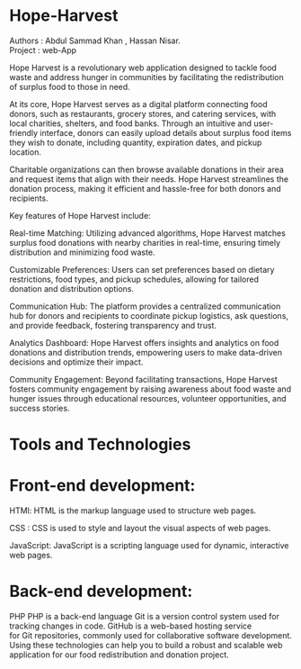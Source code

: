 # Hope-Harvest
Authors : Abdul Sammad Khan , Hassan Nisar.
<br>
Project : web-App
<br>

Hope Harvest is a revolutionary web application designed to tackle food waste and address hunger in communities by facilitating the redistribution of surplus food to those in need.
<br>

At its core, Hope Harvest serves as a digital platform connecting food donors, such as restaurants, grocery stores, and catering services, with local charities, shelters, and food banks. Through an intuitive and user-friendly interface, donors can easily upload details about surplus food items they wish to donate, including quantity, expiration dates, and pickup location.
<br>

Charitable organizations can then browse available donations in their area and request items that align with their needs. Hope Harvest streamlines the donation process, making it efficient and hassle-free for both donors and recipients.
<br>

Key features of Hope Harvest include:
<br>

Real-time Matching: Utilizing advanced algorithms, Hope Harvest matches surplus food donations with nearby charities in real-time, ensuring timely distribution and minimizing food waste.
<br>

Customizable Preferences: Users can set preferences based on dietary restrictions, food types, and pickup schedules, allowing for tailored donation and distribution options.
<br>

Communication Hub: The platform provides a centralized communication hub for donors and recipients to coordinate pickup logistics, ask questions, and provide feedback, fostering transparency and trust.
<br>

Analytics Dashboard: Hope Harvest offers insights and analytics on food donations and distribution trends, empowering users to make data-driven decisions and optimize their impact.
<br>

Community Engagement: Beyond facilitating transactions, Hope Harvest fosters community engagement by raising awareness about food waste and hunger issues through educational resources, volunteer opportunities, and success stories.

# Tools and Technologies 


# Front-end development:

 HTMl: HTML is the markup language used to structure web pages.
 <br>

 CSS : CSS is used to style and layout the visual aspects of web pages.
 <br>

JavaScript:  JavaScript is a scripting language used for dynamic, interactive web pages.

# Back-end development: 

PHP PHP is a back-end language Git is a version control system used for tracking changes in code. GitHub is a web-based hosting service 
<br>
for Git repositories, commonly used for collaborative software development.
<br>
Using these technologies can help you to build a robust and scalable web application for our food redistribution and donation project. 